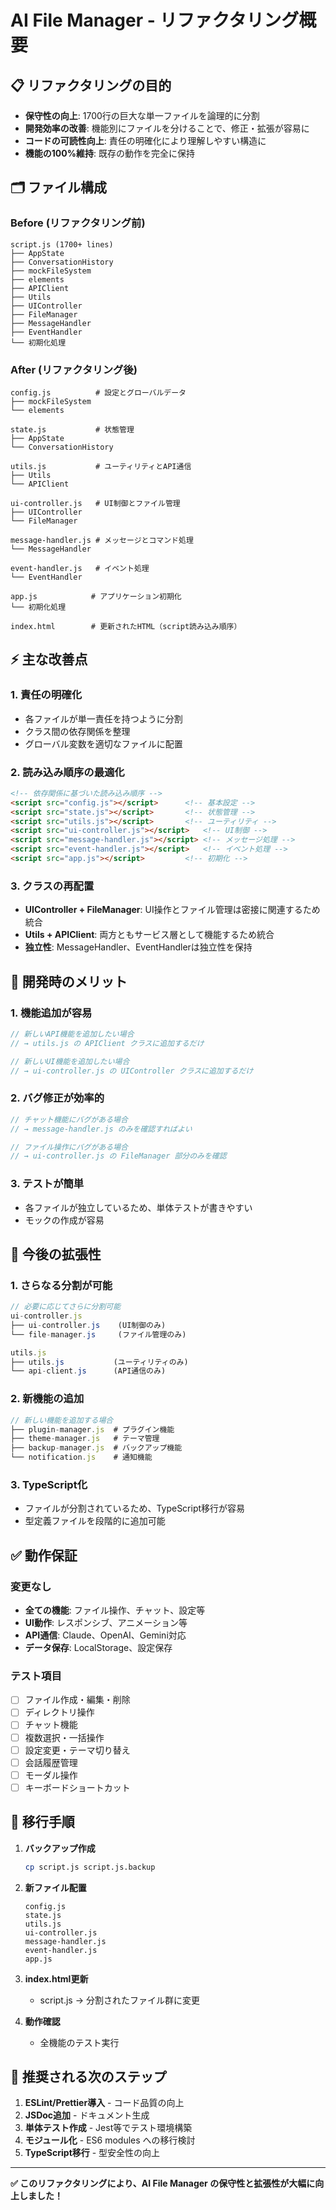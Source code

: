 # AI File Manager - リファクタリング概要

## 📋 リファクタリングの目的

- **保守性の向上**: 1700行の巨大な単一ファイルを論理的に分割
- **開発効率の改善**: 機能別にファイルを分けることで、修正・拡張が容易に
- **コードの可読性向上**: 責任の明確化により理解しやすい構造に
- **機能の100%維持**: 既存の動作を完全に保持

## 🗂️ ファイル構成

### Before (リファクタリング前)
```
script.js (1700+ lines)
├── AppState
├── ConversationHistory  
├── mockFileSystem
├── elements
├── APIClient
├── Utils
├── UIController
├── FileManager
├── MessageHandler
├── EventHandler
└── 初期化処理
```

### After (リファクタリング後)
```
config.js          # 設定とグローバルデータ
├── mockFileSystem
└── elements

state.js           # 状態管理
├── AppState
└── ConversationHistory

utils.js           # ユーティリティとAPI通信
├── Utils
└── APIClient

ui-controller.js   # UI制御とファイル管理
├── UIController
└── FileManager

message-handler.js # メッセージとコマンド処理
└── MessageHandler

event-handler.js   # イベント処理
└── EventHandler

app.js            # アプリケーション初期化
└── 初期化処理

index.html        # 更新されたHTML（script読み込み順序）
```

## ⚡ 主な改善点

### 1. **責任の明確化**
- 各ファイルが単一責任を持つように分割
- クラス間の依存関係を整理
- グローバル変数を適切なファイルに配置

### 2. **読み込み順序の最適化**
```html
<!-- 依存関係に基づいた読み込み順序 -->
<script src="config.js"></script>      <!-- 基本設定 -->
<script src="state.js"></script>       <!-- 状態管理 -->
<script src="utils.js"></script>       <!-- ユーティリティ -->
<script src="ui-controller.js"></script>   <!-- UI制御 -->
<script src="message-handler.js"></script> <!-- メッセージ処理 -->
<script src="event-handler.js"></script>   <!-- イベント処理 -->
<script src="app.js"></script>         <!-- 初期化 -->
```

### 3. **クラスの再配置**
- **UIController + FileManager**: UI操作とファイル管理は密接に関連するため統合
- **Utils + APIClient**: 両方ともサービス層として機能するため統合
- **独立性**: MessageHandler、EventHandlerは独立性を保持

## 🔧 開発時のメリット

### 1. **機能追加が容易**
```javascript
// 新しいAPI機能を追加したい場合
// → utils.js の APIClient クラスに追加するだけ

// 新しいUI機能を追加したい場合  
// → ui-controller.js の UIController クラスに追加するだけ
```

### 2. **バグ修正が効率的**
```javascript
// チャット機能にバグがある場合
// → message-handler.js のみを確認すればよい

// ファイル操作にバグがある場合
// → ui-controller.js の FileManager 部分のみを確認
```

### 3. **テストが簡単**
- 各ファイルが独立しているため、単体テストが書きやすい
- モックの作成が容易

## 🚀 今後の拡張性

### 1. **さらなる分割が可能**
```javascript
// 必要に応じてさらに分割可能
ui-controller.js
├── ui-controller.js    (UI制御のみ)
└── file-manager.js     (ファイル管理のみ)

utils.js  
├── utils.js           (ユーティリティのみ)
└── api-client.js      (API通信のみ)
```

### 2. **新機能の追加**
```javascript
// 新しい機能を追加する場合
├── plugin-manager.js  # プラグイン機能
├── theme-manager.js   # テーマ管理
├── backup-manager.js  # バックアップ機能
└── notification.js    # 通知機能
```

### 3. **TypeScript化**
- ファイルが分割されているため、TypeScript移行が容易
- 型定義ファイルを段階的に追加可能

## ✅ 動作保証

### 変更なし
- **全ての機能**: ファイル操作、チャット、設定等
- **UI動作**: レスポンシブ、アニメーション等  
- **API通信**: Claude、OpenAI、Gemini対応
- **データ保存**: LocalStorage、設定保存

### テスト項目
- [ ] ファイル作成・編集・削除
- [ ] ディレクトリ操作
- [ ] チャット機能  
- [ ] 複数選択・一括操作
- [ ] 設定変更・テーマ切り替え
- [ ] 会話履歴管理
- [ ] モーダル操作
- [ ] キーボードショートカット

## 📝 移行手順

1. **バックアップ作成**
   ```bash
   cp script.js script.js.backup
   ```

2. **新ファイル配置**
   ```
   config.js
   state.js  
   utils.js
   ui-controller.js
   message-handler.js
   event-handler.js
   app.js
   ```

3. **index.html更新**
   - script.js → 分割されたファイル群に変更

4. **動作確認**
   - 全機能のテスト実行

## 🎯 推奨される次のステップ

1. **ESLint/Prettier導入** - コード品質の向上
2. **JSDoc追加** - ドキュメント生成
3. **単体テスト作成** - Jest等でテスト環境構築
4. **モジュール化** - ES6 modules への移行検討
5. **TypeScript移行** - 型安全性の向上

---

**✅ このリファクタリングにより、AI File Manager の保守性と拡張性が大幅に向上しました！**